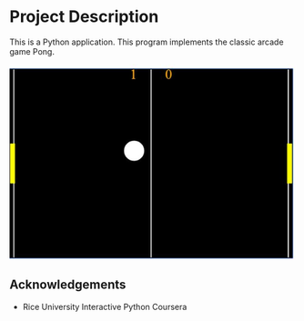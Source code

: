 # Project Description

This is a Python application. This program implements the classic arcade game Pong.

![game](game.jpg)


## Acknowledgements

* Rice University Interactive Python Coursera
